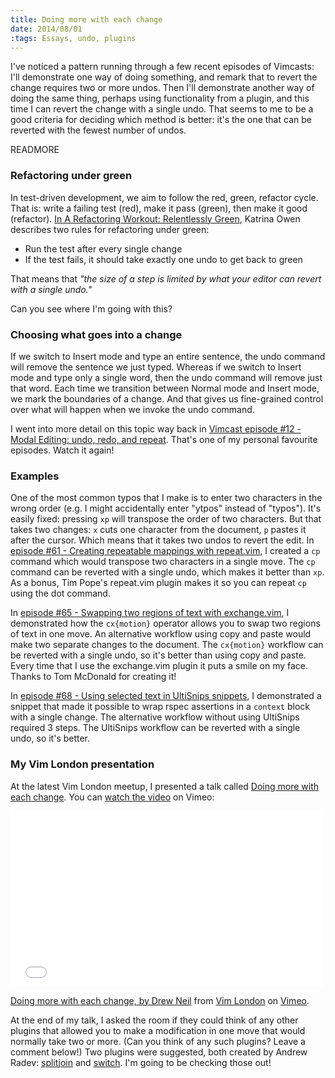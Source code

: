```yaml
---
title: Doing more with each change
date: 2014/08/01
:tags: Essays, undo, plugins
---
```


I've noticed a pattern running through a few recent episodes of Vimcasts: I'll demonstrate one way of doing something, and remark that to revert the change requires two or more undos.
Then I'll demonstrate another way of doing the same thing, perhaps using functionality from a plugin, and this time I can revert the change with a single undo.
That seems to me to be a good criteria for deciding which method is better: it's the one that can be reverted with the fewest number of undos.

READMORE

### Refactoring under green

In test-driven development, we aim to follow the red, green, refactor cycle. That is: write a failing test (red), make it pass (green), then make it good (refactor). [In A Refactoring Workout: Relentlessly Green][owen], Katrina Owen describes two rules for refactoring under green:

* Run the test after every single change
* If the test fails, it should take exactly one undo to get back to green

That means that *"the size of a step is limited by what your editor can revert with a single undo."*

Can you see where I'm going with this?

### Choosing what goes into a change

If we switch to Insert mode and type an entire sentence, the undo command will remove the sentence we just typed.
Whereas if we switch to Insert mode and type only a single word, then the undo command will remove just that word.
Each time we transition between Normal mode and Insert mode, we mark the boundaries of a change.
And that gives us fine-grained control over what will happen when we invoke the undo command.

I went into more detail on this topic way back in [Vimcast episode #12 - Modal Editing: undo, redo, and repeat](/e/12). That's one of my personal favourite episodes. Watch it again!

### Examples

One of the most common typos that I make is to enter two characters in the wrong order (e.g. I might accidentally enter "ytpos" instead of "typos").
It's easily fixed: pressing `xp` will transpose the order of two characters.
But that takes two changes: `x` cuts one character from the document, `p` pastes it after the cursor.
Which means that it takes two undos to revert the edit.
In [episode #61 - Creating repeatable mappings with repeat.vim](/e/61), I created a `cp` command which would transpose two characters in a single move.
The `cp` command can be reverted with a single undo, which makes it better than `xp`.
As a bonus, Tim Pope's repeat.vim plugin makes it so you can repeat `cp` using the dot command.

In [episode #65 - Swapping two regions of text with exchange.vim](/e/65), I demonstrated how the `cx{motion}` operator allows you to swap two regions of text in one move.
An alternative workflow using copy and paste would make two separate changes to the document.
The `cx{motion}` workflow can be reverted with a single undo, so it's better than using copy and paste.
Every time that I use the exchange.vim plugin it puts a smile on my face.
Thanks to Tom McDonald for creating it!

In [episode #68 - Using selected text in UltiSnips snippets](/e/68), I demonstrated a snippet that made it possible to wrap rspec assertions in a `context` block with a single change.
The alternative workflow without using UltiSnips required 3 steps.
The UltiSnips workflow can be reverted with a single undo, so it's better.

### My Vim London presentation

At the latest Vim London meetup, I presented a talk called [Doing more with each change][abstract]. You can [watch the video][video] on Vimeo:

<div class="flex-video">
<iframe src="//player.vimeo.com/video/102142402" width="500" height="281" frameborder="0" webkitallowfullscreen mozallowfullscreen allowfullscreen></iframe> <p><a href="http://vimeo.com/102142402">Doing more with each change, by Drew Neil</a> from <a href="http://vimeo.com/vimlondon">Vim London</a> on <a href="https://vimeo.com">Vimeo</a>.</p>
</div>

At the end of my talk, I asked the room if they could think of any other plugins that allowed you to make a modification in one move that would normally take two or more.
(Can you think of any such plugins? Leave a comment below!)
Two plugins were suggested, both created by Andrew Radev: [splitjoin][] and [switch][].
I'm going to be checking those out!

[owen]: http://www.sitepoint.com/refactoring-workout-relentlessly-green/
[abstract]: http://lanyrd.com/2014/vim-london-2/sdckkc/
[video]: https://vimeo.com/102142402
[switch]: https://github.com/AndrewRadev/switch.vim
[splitjoin]: https://github.com/AndrewRadev/splitjoin.vim
